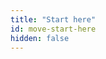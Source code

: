 ```yaml
---
title: "Start here"
id: move-start-here
hidden: false
---
```

<CardsWrapper cardsPerRow={2}>
    <OverlayCard
        to="/docs/move/move-start-here/move-introduction"
        icon="img/introduction-to-move.svg"
        iconDark="img/introduction-to-move-dark.svg" 
        title="Introduction"
        description="Understand Move’s background, current status and architecture"
    />
    <OverlayCard
        to="/docs/move/move-start-here/move-modules-and-scripts"
        icon="img/modules-and-scripts.svg"
        iconDark="img/modules-and-scripts-dark.svg" 
        title="Modules and Scripts"
        description="Understand Move’s two different types of programs: Modules and Scripts"
    />
    <OverlayCard
        to="/docs/move/move-start-here/move-creating-coins"
        icon="img/diem-coin-sourcing.svg"
        iconDark="img/diem-coin-sourcing-dark.svg" 
        title="First Tutorial: Creating Coins"
        description="Play with Move directly as you create coins with the language"
    />
</CardsWrapper>